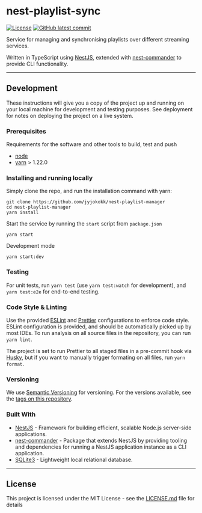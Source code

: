# nest-playlist-sync

[![License](https://img.shields.io/badge/License-MIT-yellow.svg)](https://opensource.org/licenses/MIT)
[![GitHub latest commit](https://badgen.net/github/last-commit/jyjokokk/nest-playlist-sync)](https://GitHub.com/Naereen/StrapDown.js/commit/)

Service for managing and synchronising playlists over different streaming services.

Written in TypeScript using [NestJS][nestjs], extended with [nest-commander][nest-commander] to provide CLI functionality.

---

## Development

These instructions will give you a copy of the project up and running on
your local machine for development and testing purposes. See deployment
for notes on deploying the project on a live system.

### Prerequisites

Requirements for the software and other tools to build, test and push

- [node](https://nodejs.org)
- [yarn](https://yarnpkg.com) > 1.22.0

### Installing and running locally

Simply clone the repo, and run the installation command with yarn:

    git clone https://github.com/jyjokokk/nest-playlist-manager
    cd nest-playlist-manager
    yarn install

Start the service by running the `start` script from `package.json`

    yarn start

Development mode

    yarn start:dev

### Testing

For unit tests, run `yarn test` (use `yarn test:watch` for development), and `yarn test:e2e` for end-to-end testing.

### Code Style & Linting

Use the provided [ESLint][eslint] and [Prettier][prettier] configurations to enforce code style.
ESLint configuration is provided, and should be automatically picked up by most IDEs.
To run analysis on all source files in the repository, you can run `yarn lint`.

The project is set to run Prettier to all staged files in a pre-commit hook via [Husky](https://github.com/typicode/husky), but if you want to manually trigger formating on all files, run `yarn format`.

<!-- ## Deployment

Add additional notes to deploy this on a live system -->

<!-- ## Contributing

Please read [CONTRIBUTING.md](CONTRIBUTING.md) for details on our code
of conduct, and the process for submitting pull requests to us. -->

### Versioning

We use [Semantic Versioning](http://semver.org/) for versioning. For the versions
available, see the [tags on this repository](https://github.com/jyjokokk/nest-playlist-sync/tags).

### Built With

- [NestJS][nestjs] - Framework for building efficient, scalable Node.js server-side applications.
- [nest-commander][nest-commander] - Package that extends NestJS by providing tooling and dependencies for running a NestJS application instance as a CLI application.
- [SQLite3][sqlite3] - Lightweight local relational database.

---

## License

This project is licensed under the MIT License - see the [LICENSE.md](LICENSE.md) file for details

[nestjs]: https;//nestjs.com
[nest-commander]: https://nest-commander.jaymcdoniel.dev/
[sqlite3]: https://sqlite.org/
[eslint]: https://eslint.org/
[prettier]: https://prettier.io/
